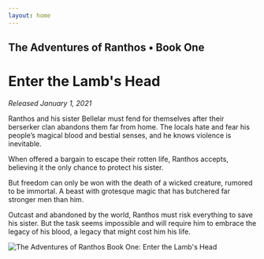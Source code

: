 ```yaml
---
layout: home
---
```


## The Adventures of Ranthos &bull; Book One
# Enter the Lamb's Head
*Released January 1, 2021*

Ranthos and his sister Bellelar must fend for themselves after their berserker clan abandons them far from home. The locals hate and fear his people’s magical blood and bestial senses, and he knows violence is inevitable.

When offered a bargain to escape their rotten life, Ranthos accepts, believing it the only chance to protect his sister.

But freedom can only be won with the death of a wicked creature, rumored to be immortal. A beast with grotesque magic that has butchered far stronger men than him.

Outcast and abandoned by the world, Ranthos must risk everything to save his sister. But the task seems impossible and will require him to embrace the legacy of his blood, a legacy that might cost him his life.

![The Adventures of Ranthos Book One: Enter the Lamb's Head](/uploads/ranthos-1-cover-medium.jpg)